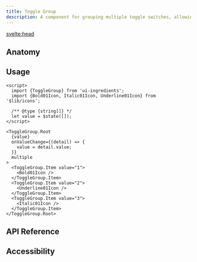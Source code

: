 ```yaml
---
title: Toggle Group
description: A component for grouping multiple toggle switches, allowing users to switch between different options or states.
---
```


<script>
  import {ToggleGroupDemo} from '$lib/demo';
  import {Anatomy} from '$lib/anatomy';
  import {Api} from '$lib/api';
  import {Accessibility} from '$lib/accessibility';
  import Metadata from '$lib/metadata.svelte';
  import PageHeading from '$lib/page-heading.svelte';
</script>

<svelte:head>

  <title>UI Ingredients | {title}</title>
</svelte:head>

<Metadata title="{title}" description="{description}" />
<PageHeading title="{title}" description="{description}" />

<ToggleGroupDemo />

## Anatomy

<Anatomy id="toggle-group" />

## Usage

```svelte
<script>
  import {ToggleGroup} from 'ui-ingredients';
  import {Bold01Icon, Italic01Icon, Underline01Icon} from '$lib/icons';

  /** @type {string[]} */
  let value = $state([]);
</script>

<ToggleGroup.Root
  {value}
  onValueChange={(detail) => {
    value = detail.value;
  }}
  multiple
>
  <ToggleGroup.Item value="1">
    <Bold01Icon />
  </ToggleGroup.Item>
  <ToggleGroup.Item value="2">
    <Underline01Icon />
  </ToggleGroup.Item>
  <ToggleGroup.Item value="3">
    <Italic01Icon />
  </ToggleGroup.Item>
</ToggleGroup.Root>
```

## API Reference

<Api id="toggle-group" />

## Accessibility

<Accessibility id="toggle-group" />
